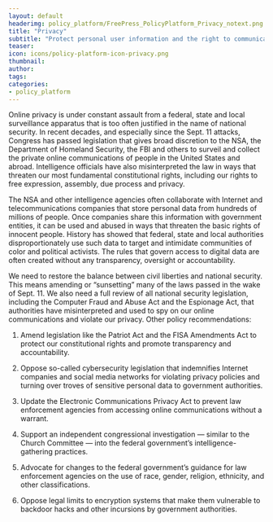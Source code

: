 ```yaml
---
layout: default
headerimg: policy_platform/FreePress_PolicyPlatform_Privacy_notext.png
title: "Privacy"
subtitle: "Protect personal user information and the right to communicate in private."
teaser:
icon: icons/policy-platform-icon-privacy.png
thumbnail:
author:
tags:
categories:
- policy_platform
---
```


Online privacy is under constant assault from a federal, state and local surveillance apparatus that is too often justified in the name of national security. In recent decades, and especially since the Sept. 11 attacks, Congress has passed legislation that gives broad discretion to the NSA, the Department of Homeland Security, the FBI and others to surveil and collect the private online communications of people in the United States and abroad. Intelligence officials have also misinterpreted the law in ways that threaten our most fundamental constitutional rights, including our rights to free expression, assembly, due process and privacy.

The NSA and other intelligence agencies often collaborate with Internet and telecommunications companies that store personal data from hundreds of millions of people. Once companies share this information with government entities, it can be used and abused in ways that threaten the basic rights of innocent people. History has showed that federal, state and local authorities disproportionately use such data to target and intimidate communities of color and political activists. The rules that govern access to digital data are often created without any transparency, oversight or accountability.

We need to restore the balance between civil liberties and national security. This means amending or “sunsetting” many of the laws passed in the wake of Sept. 11. We also need a full review of all national security legislation, including the Computer Fraud and Abuse Act and the Espionage Act, that authorities have misinterpreted and used to spy on our online communications and violate our privacy. Other policy recommendations:

 1. Amend legislation like the Patriot Act and the FISA Amendments Act to protect our constitutional rights and promote transparency and accountability.

 1. Oppose so-called cybersecurity legislation that indemnifies Internet companies and social media networks for violating privacy policies and turning over troves of sensitive personal data to government authorities.

 1. Update the Electronic Communications Privacy Act to prevent law enforcement agencies from accessing online communications without a warrant.

 1. Support an independent congressional investigation — similar to the Church Committee — into the federal government’s intelligence-gathering practices.

 1. Advocate for changes to the federal government’s guidance for law enforcement agencies on the use of race, gender, religion, ethnicity, and other classifications.

 1. Oppose legal limits to encryption systems that make them vulnerable to backdoor hacks and other incursions by government authorities.

